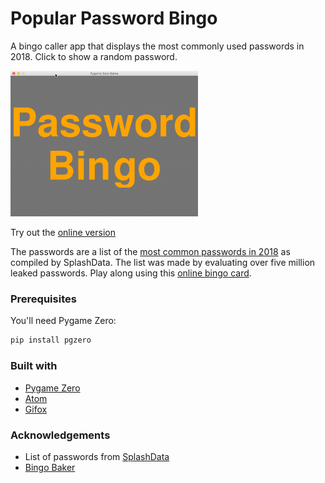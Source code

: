 # Popular Password Bingo

A bingo caller app that displays the most commonly used passwords in 2018.
Click to show a random password.

<img src="demo.gif" width="300" />

Try out the [online version][5]

The passwords are a list of the [most common passwords in 2018][1] as compiled by SplashData. The list was made by evaluating over five million leaked passwords. Play along using this [online bingo card][2]. 


### Prerequisites

You'll need Pygame Zero:

```sh
pip install pgzero
```


### Built with

* [Pygame Zero](https://pygame-zero.readthedocs.io/en/stable/)
* [Atom](https://atom.io/)
* [Gifox](https://gifox.io/)

### Acknowledgements

* List of passwords from [SplashData][3]
* [Bingo Baker][4]


[1]: https://eu.usatoday.com/story/tech/2018/12/14/worst-passwords-2018-donald-makes-splashdata-annual-list/2309855002/
[2]: https://bingobaker.com/play/1933834
[3]: https://www.splashdata.com/
[4]: https://bingobaker.com/
[5]: https://trinket.io/library/trinkets/3e037c3c17
